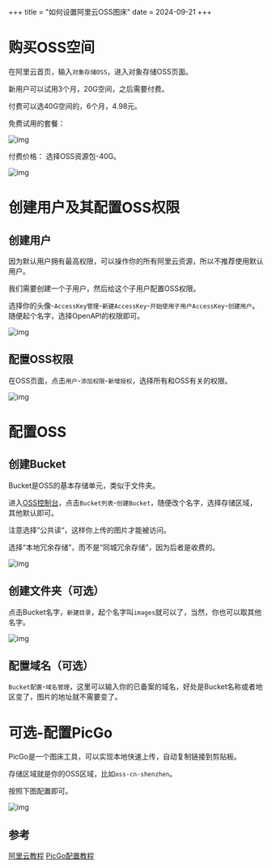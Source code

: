 +++
title = "如何设置阿里云OSS图床"
date = 2024-09-21
+++

# 购买OSS空间
在阿里云首页，输入`对象存储OSS`，进入对象存储OSS页面。

新用户可以试用3个月，20G空间，之后需要付费。

付费可以选40G空间的，6个月，4.98元。

免费试用的套餐：

![img](https://linxz-aliyun.oss-cn-shenzhen.aliyuncs.com/images/20240924232712.png)

付费价格：
选择OSS资源包-40G。

![img](https://linxz-aliyun.oss-cn-shenzhen.aliyuncs.com/images/20240924232848.png)

# 创建用户及其配置OSS权限
## 创建用户
因为默认用户拥有最高权限，可以操作你的所有阿里云资源，所以不推荐使用默认用户。

我们需要创建一个子用户，然后给这个子用户配置OSS权限。

选择你的头像-`AccessKey管理`-`新建AccessKey`-`开始使用子用户AccessKey`-`创建用户`。
随便起个名字，选择OpenAPI的权限即可。

![img](https://linxz-aliyun.oss-cn-shenzhen.aliyuncs.com/images/20240924233549.png)

## 配置OSS权限
在OSS页面，点击`用户`-`添加权限`-`新增授权`，选择所有和OSS有关的权限。

![img](https://linxz-aliyun.oss-cn-shenzhen.aliyuncs.com/images/20240924232349.png)

# 配置OSS
## 创建Bucket
Bucket是OSS的基本存储单元，类似于文件夹。

进入[OSS控制台](https://oss.console.aliyun.com/overview)，点击`Bucket列表`-`创建Bucket`，随便改个名字，选择存储区域，其他默认即可。

注意选择”公共读“，这样你上传的图片才能被访问。

选择“本地冗余存储”，而不是“同城冗余存储”，因为后者是收费的。

![img](https://linxz-aliyun.oss-cn-shenzhen.aliyuncs.com/images/20240924234022.png)

## 创建文件夹（可选）
点击Bucket名字，`新建目录`，起个名字叫`images`就可以了，当然，你也可以取其他名字。

![img](https://linxz-aliyun.oss-cn-shenzhen.aliyuncs.com/images/20240924234250.png)

## 配置域名（可选）
`Bucket配置`-`域名管理`，这里可以输入你的已备案的域名，好处是Bucket名称或者地区变了，图片的地址就不需要变了。

# 可选-配置PicGo
PicGo是一个图床工具，可以实现本地快速上传，自动复制链接到剪贴板。

存储区域就是你的OSS区域，比如`oss-cn-shenzhen`。

按照下图配置即可。

![img](https://linxz-aliyun.oss-cn-shenzhen.aliyuncs.com/images/20240924233803.png)

## 参考
[阿里云教程](https://developer.aliyun.com/article/787128)
[PicGo配置教程](https://picgo.github.io/PicGo-Doc/zh/guide/config.html#%E9%98%BF%E9%87%8C%E4%BA%91oss)